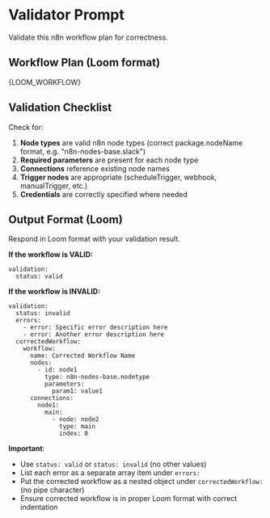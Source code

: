 # Validator Prompt

Validate this n8n workflow plan for correctness.

## Workflow Plan (Loom format)

{LOOM_WORKFLOW}

## Validation Checklist

Check for:

1. **Node types** are valid n8n node types (correct package.nodeName format, e.g. "n8n-nodes-base.slack")
2. **Required parameters** are present for each node type
3. **Connections** reference existing node names
4. **Trigger nodes** are appropriate (scheduleTrigger, webhook, manualTrigger, etc.)
5. **Credentials** are correctly specified where needed

## Output Format (Loom)

Respond in Loom format with your validation result.

**If the workflow is VALID:**
```
validation:
  status: valid
```

**If the workflow is INVALID:**
```
validation:
  status: invalid
  errors:
    - error: Specific error description here
    - error: Another error description here
  correctedWorkflow:
    workflow:
      name: Corrected Workflow Name
      nodes:
        - id: node1
          type: n8n-nodes-base.nodetype
          parameters:
            param1: value1
      connections:
        node1:
          main:
            - node: node2
              type: main
              index: 0
```

**Important**:
- Use `status: valid` or `status: invalid` (no other values)
- List each error as a separate array item under `errors:`
- Put the corrected workflow as a nested object under `correctedWorkflow:` (no pipe character)
- Ensure corrected workflow is in proper Loom format with correct indentation

